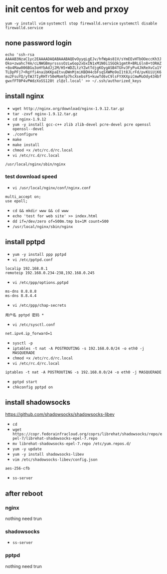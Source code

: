 # init centos for web and prxoy

`yum -y install vim`
`systemctl stop firewalld.service`
`systemctl disable firewalld.service`

## none password login

`echo 'ssh-rsa AAAAB3NzaC1yc2EAAAADAQABAAABAQDvOyyqLgEJv/hfWpAs81V/sYmEEvHTbOOeccKh3JOko+zwahc74m/cLNWGBmyrssssOzLwGop2xbxIN1xM1N0i1SGQk1gmtR+BRLGln8+tORAZ+8o4Maw006BGu3oHYbAdJj2M/H5+WDZLtzYZwtTdjgKOygASB4TGhv3FyPu4JkReXvCu1YTLDpPFj7+RgYfi4naibKKpaEtvuDWnMjmiKBDH4cbFsqSXWMo9oI1t8JLrFd/pvKUiUjK6mu2FsuYQ/ytWJ7IyRHTr50eMomfp7hcXsebsFS+kuwTd6vC9lsFYXKXpiCmwMuOdy434bfgwxfFT0P4vPWdzXoSS128t zl@zl.local' >> ~/.ssh/authorized_keys`

## install nginx
- `wget http://nginx.org/download/nginx-1.9.12.tar.gz`
- `tar -zxvf nginx-1.9.12.tar.gz`
- `cd nginx-1.9.12`
- `yum -y install gcc-c++ zlib zlib-devel pcre-devel pcre openssl openssl--devel`
- `./configure`
- `make`
- `make install`
- `chmod +x /etc/rc.d/rc.local`
- `vi /etc/rc.d/rc.local`
```
/usr/local/nginx/sbin/nginx
```

### test download speed

- `vi /usr/local/nginx/conf/nginx.conf`
```
multi_accept on;  
use epoll;
```
- `cd && mkdir www && cd www`
- `echo 'test for web site' >> index.html`
- `dd if=/dev/zero of=500m.tmp bs=1M count=500`
- `/usr/local/nginx/sbin/nginx`

## install pptpd

- `yum -y install ppp pptpd`
- `vi /etc/pptpd.conf`
```
localip 192.168.0.1
remoteip 192.168.0.234-238,192.168.0.245
```
- `vi /etc/ppp/options.pptpd`
```
ms-dns 8.8.8.8
ms-dns 8.8.4.4
```
- `vi /etc/ppp/chap-secrets`
```
用户名 pptpd 密码 *
```
- `vi /etc/sysctl.conf`
```
net.ipv4.ip_forward=1
```
- `sysctl -p`
- `iptables -t nat -A POSTROUTING -s 192.168.0.0/24 -o eth0 -j MASQUERADE`
- `chmod +x /etc/rc.d/rc.local`
- `vi /etc/rc.d/rc.local`
```
iptables -t nat -A POSTROUTING -s 192.168.0.0/24 -o eth0 -j MASQUERADE
```
- `pptpd start`
- `chkconfig pptpd on`

## install shadowsocks

https://github.com/shadowsocks/shadowsocks-libev

- `cd`
- `wget https://copr.fedorainfracloud.org/coprs/librehat/shadowsocks/repo/epel-7/librehat-shadowsocks-epel-7.repo`
- `mv librehat-shadowsocks-epel-7.repo /etc/yum.repos.d/`
- `yum -y update`
- `yum -y install shadowsocks-libev`
- `vim /etc/shadowsocks-libev/config.json`
```
aes-256-cfb
```
- `ss-server`

## after reboot

### nginx

nothing need trun

### shadowsocks

- `ss-server`

### pptpd

nothing need trun
